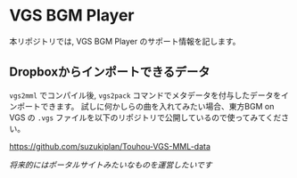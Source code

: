 # VGS BGM Player
本リポジトリでは, VGS BGM Player のサポート情報を記します。

## Dropboxからインポートできるデータ
`vgs2mml` でコンパイル後, `vgs2pack` コマンドでメタデータを付与したデータをインポートできます。
試しに何かしらの曲を入れてみたい場合、東方BGM on VGS の `.vgs` ファイルを以下のリポジトリで公開しているので使ってみてください。

https://github.com/suzukiplan/Touhou-VGS-MML-data

_将来的にはポータルサイトみたいなものを運営したいです_
